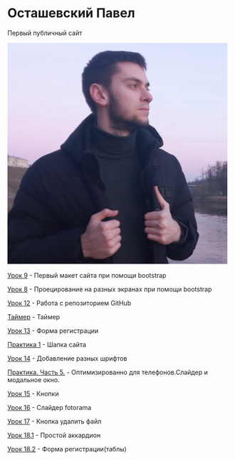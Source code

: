 # Осташевский Павел
Первый публичный сайт

<code>![mountains](/Pictures/qwer.jpg "Я")</code>


[Урок 9](https://1Deathstroke1.github.io/lesson9/src/index.html "Макет") - Первый макет сайта при помощи bootstrap

[Урок 8](https://1Deathstroke1.github.io/Lesson-8/src/index.html "bootstrap") - Проецирование на разных экранах при помощи bootstrap

[Урок 12](https://1Deathstroke1.github.io/MyFirstProject/src/index.html "Мини-книга") - Работа с репозиторием GitHub

[Таймер](https://1Deathstroke1.github.io/timer/index.html "Таймер") - Таймер

[Урок 13](https://1Deathstroke1.github.io/lesson-13/src/index.html "Регистрация") - Форма регистрации

[Практика 1](https://1Deathstroke1.github.io/Praktica-1/src/index.html "Шапка") - Шапка сайта

[Урок 14](https://1Deathstroke1.github.io/Lesson-14/index.html "Шрифты") - Добавление разных шрифтов

[Практика. Часть 5.](https://1Deathstroke1.github.io/src/index.html) - Оптимизированно для телефонов.Слайдер и модальное окно.

[Урок 15](https://1Deathstroke1.github.io/lesson-15/src/index.html) - Кнопки

[Урок 16](https://1Deathstroke1.github.io/lesson-16/src/index.html) - Слайдер fotorama

[Урок 17](https://1Deathstroke1.github.io/Knopka-DeliteFile/src/index.htm) - Кнопка удалить файл

[Урок 18.1](https://1deathstroke1.github.io/Accordion/src/index.html) - Простой аккардион

[Урок 18.2](https://1deathstroke1.github.io/registration-form/src/index.html) - Форма регистрации(таблы)






